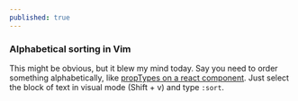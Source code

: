 ```yaml
---
published: true
---
```


### Alphabetical sorting in Vim

This might be obvious, but it blew my mind today. Say you need to order something alphabetically, like [propTypes on a react component](https://github.com/yannickcr/eslint-plugin-react/blob/a120758e25f04cdc37d2d3d80922f2b998ab63ed/docs/rules/jsx-sort-props.md). Just select the block of text in visual mode (Shift + v) and type `:sort`.
